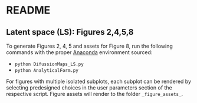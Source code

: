 # README
## Latent space (LS): Figures 2,4,5,8

To generate Figures 2, 4, 5 and assets for Figure 8, run the following commands with the proper [Anaconda](https://docs.anaconda.com/anaconda/install) environment sourced:

- `python DifussionMaps_LS.py`
- `python AnalyticalForm.py`

For figures with multiple isolated subplots, each subplot can be rendered by selecting predesigned choices in the user parameters section of the respective script. Figure assets will render to the folder `_figure_assets_`.